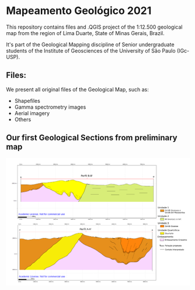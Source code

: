 # Mapeamento Geológico 2021

This repository contains files and .QGIS project of the 1:12.500 geological map from the region of Lima Duarte, State of Minas Gerais, Brazil. 

It's part of the Geological Mapping discipline of Senior undergraduate students of the Institute of Geosciences of the University of São Paulo (IGc-USP). 


## Files:

We present all original files of the Geological Map, such as:

* Shapefiles
* Gamma spectrometry images
* Aerial imagery
* Others

## Our first Geological Sections from preliminary map

![Geological Sections](/sections/perfis.png)
